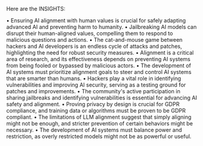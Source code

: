 Here are the INSIGHTS:

• Ensuring AI alignment with human values is crucial for safely adapting advanced AI and preventing harm to humanity.
• Jailbreaking AI models can disrupt their human-aligned values, compelling them to respond to malicious questions and actions.
• The cat-and-mouse game between hackers and AI developers is an endless cycle of attacks and patches, highlighting the need for robust security measures.
• Alignment is a critical area of research, and its effectiveness depends on preventing AI systems from being fooled or bypassed by malicious actors.
• The development of AI systems must prioritize alignment goals to steer and control AI systems that are smarter than humans.
• Hackers play a vital role in identifying vulnerabilities and improving AI security, serving as a testing ground for patches and improvements.
• The community's active participation in sharing jailbreaks and identifying vulnerabilities is essential for advancing AI safety and alignment.
• Proving privacy by design is crucial for GDPR compliance, and training data or algorithms must be proven to be GDPR compliant.
• The limitations of LLM alignment suggest that simply aligning might not be enough, and stricter prevention of certain behaviors might be necessary.
• The development of AI systems must balance power and restriction, as overly restricted models might not be as powerful or useful.
